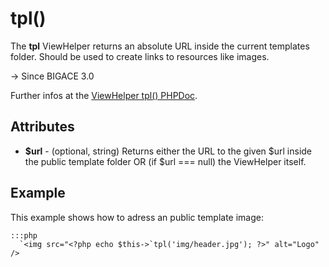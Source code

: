 # tpl()

The **tpl** ViewHelper returns an absolute URL inside the current templates folder. Should be used to create links to resources like images.

-> Since BIGACE 3.0

Further infos at the [ViewHelper tpl() PHPDoc](http://api.bigace-cms.com/latest/Bigace_Zend/View_Helper/Bigace_Zend_View_Helper_Tpl.html).
    
## Attributes


*  **$url** - (optional, string)
    Returns either the URL to the given $url inside the public template folder OR (if $url === null) the ViewHelper itself.

## Example

This example shows how to adress an public template image:

	:::php
	  `<img src="<?php echo $this->`tpl('img/header.jpg'); ?>" alt="Logo" />

 

